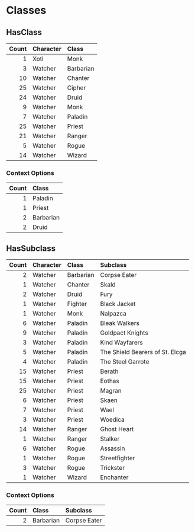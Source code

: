 <!-- TITLE: Classes -->

# Classes
## HasClass

Count | Character | Class
---: | :--- | :---
1 | Xoti | Monk
3 | Watcher | Barbarian
10 | Watcher | Chanter
25 | Watcher | Cipher
24 | Watcher | Druid
9 | Watcher | Monk
7 | Watcher | Paladin
25 | Watcher | Priest
21 | Watcher | Ranger
5 | Watcher | Rogue
14 | Watcher | Wizard

### Context Options

Count | Class
---: | :---
1 | Paladin
1 | Priest
2 | Barbarian
2 | Druid

## HasSubclass

Count | Character | Class | Subclass
---: | :--- | :--- | :---
2 | Watcher | Barbarian | Corpse Eater
1 | Watcher | Chanter | Skald
2 | Watcher | Druid | Fury
1 | Watcher | Fighter | Black Jacket
1 | Watcher | Monk | Nalpazca
6 | Watcher | Paladin | Bleak Walkers
9 | Watcher | Paladin | Goldpact Knights
3 | Watcher | Paladin | Kind Wayfarers
5 | Watcher | Paladin | The Shield Bearers of St. Elcga
4 | Watcher | Paladin | The Steel Garrote
15 | Watcher | Priest | Berath
15 | Watcher | Priest | Eothas
25 | Watcher | Priest | Magran
6 | Watcher | Priest | Skaen
7 | Watcher | Priest | Wael
3 | Watcher | Priest | Woedica
14 | Watcher | Ranger | Ghost Heart
1 | Watcher | Ranger | Stalker
6 | Watcher | Rogue | Assassin
1 | Watcher | Rogue | Streetfighter
3 | Watcher | Rogue | Trickster
1 | Watcher | Wizard | Enchanter

### Context Options

Count | Class | Subclass
---: | :--- | :---
2 | Barbarian | Corpse Eater
